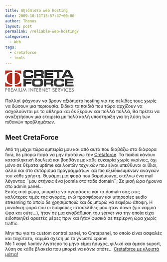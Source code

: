 ```yaml
---
title: Αξιόπιστο web hosting
date: 2009-10-11T15:57:37+00:00
author: Thanos
layout: post
permalink: /reliable-web-hosting/
categories:
  - Web
tags:
  - cretaforce
  - tools
---
```

<img title="cretaforce" alt="cretaforce" src="/assets/cretaforce_logo_tnf.png" />
<br><br>
Πολλοί ψάχνουν να βρουν αξιόπιστο hosting για τις σελίδες τους χωρίς να δώσουν μια περιουσία. Ειδικά τα παιδιά που τώρα αρχίζουν να ασχολούνται με το άθλημα και δε ξέρουν και πολλά πολλά, θα πρέπει να αναζητήσουν μια εταιρεία με πολύ καλή υποστήριξη για τη λύση των πιθανών προβλημάτων.

## Meet CretaForce

Από τη μέχρι τώρα εμπειρία μου και από αυτά που διαβάζω στα διάφορα fora, δε μπορώ παρά να μην προτείνω την <a href="http://www.cretaforce.gr/" target="_blank">Cretaforce</a>. Τα παιδιά κάνουν καταπληκτική δουλειά και βοηθάνε με κάθε ευκαιρία χωρίς γκρίνιες, όχι μόνο σε θέματα uptime και λοιπών τεχνικών που είναι υπεύθυνοι οι ίδιοι, αλλά και στο σετάρισμα προγραμμάτων και πιο εξειδικευμένων αναγκών του κάθε χρήστη. Θυμάμαι μια φορά που βαριόμουνα, στέλνω ένα mail λέγοντας ¨μου στήνεις ένα joomla στο τάδε domain¨; Σε μισή ώρα ήμουνα στο admin panel…  
Εκτός από χώρο, μπορείτε να αγοράσετε και τα domain σας στις καλύτερες τιμές της αγοράς, ενώ προσφέρουν και υπηρεσίες audio streaming το οποίο δε χρησιμοποιώ και δε μπορώ να εκφέρω άποψη. Η μοναδική φορά που οι διάφορες ιστοσελίδες μου ήταν down (για καμμιά ώρα και ούτε…), ήταν σε μια αναβάθμιση του server για την οποία είχα ειδοποιηθεί αρκετές μέρες πριν και ήταν φυσικά σε περίεργη ώρα χωρίς traffic.

Μην πω για το custom control panel, το Cretapanel, το οποίο είναι ασφαλές και ταχύτατο, καμμία σχέση με το γνωστό cpanel.  
Με 1 καφέ λοιπόν λιγότερο το μήνα είμαι ήσυχος, φιλικό και άμεσο suport, λύση σε κάθε βλακεία που μπορεί να κάνω οπότε… <a href="http://www.cretaforce.gr/" target="_blank">Cretaforce με κλειστά μάτια!</a>
